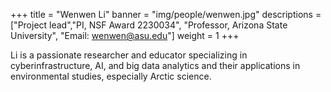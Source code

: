 +++
title = "Wenwen Li"
banner = "img/people/wenwen.jpg"
descriptions = ["Project lead","PI, NSF Award 2230034", "Professor, Arizona State University", "Email: wenwen@asu.edu"]
weight = 1
+++

Li is a passionate researcher and educator specializing in cyberinfrastructure, AI, and big data analytics and their applications in environmental studies, especially Arctic science. 
